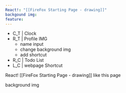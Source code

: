 ```yaml
---
React!: "[[FireFox Starting Page - drawing]]"
backgound img: 
feature:
---
```


- C_T | Clock
- R_T | Profile IMG
	- name input
	- change background img
	- add shortcut
- R_C | Todo List
- L_C | webpage Shortcut



React!
[[FireFox Starting Page - drawing]]
like this page


background img